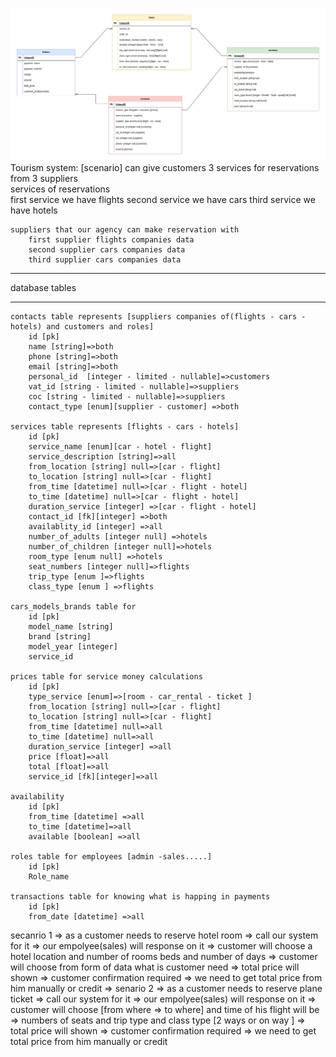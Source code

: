 ![alt text](https://github.com/mosamircs/tourism-agency/blob/master/tourism_agency.drawio%20(1).png)
Tourism system: [scenario]
	can give customers 3 services for reservations from 3 suppliers  
	services of reservations  
		first service we have flights 
		second service we have cars
		third service we have hotels
    
	suppliers that our agency can make reservation with
		first supplier flights companies data
		second supplier cars companies data 		
		third supplier cars companies data
    
***************
database tables 
***************
	contacts table represents [suppliers companies of(flights - cars - hotels) and customers and roles]
		id [pk]
		name [string]=>both
		phone [string]=>both
		email [string]=>both
		personal_id	 [integer - limited - nullable]=>customers
		vat_id [string - limited - nullable]=>suppliers
		coc [string - limited - nullable]=>suppliers
		contact_type [enum][supplier - customer] =>both
	
	services table represents [flights - cars - hotels]
		id [pk]
		service_name [enum][car - hotel - flight]
		service_description [string]=>all
		from_location [string] null=>[car - flight]
		to_location [string] null=>[car - flight]
		from_time [datetime] null=>[car - flight - hotel]
		to_time [datetime] null=>[car - flight - hotel]
		duration_service [integer] =>[car - flight - hotel]
		contact_id [fk][integer] =>both
		availablity_id [integer] =>all
		number_of_adults [integer null] =>hotels
		number_of_children [integer null]=>hotels
		room_type [enum null] =>hotels
		seat_numbers [integer null]=>flights
		trip_type [enum ]=>flights
		class_type [enum ] =>flights
		
	cars_models_brands table for 
		id [pk]
		model_name [string]
		brand [string]
		model_year [integer]
		service_id
		
	prices table for service money calculations
		id [pk]
		type_service [enum]=>[room - car_rental - ticket ]
		from_location [string] null=>[car - flight]
		to_location [string] null=>[car - flight]
		from_time [datetime] null=>all
		to_time [datetime] null=>all
		duration_service [integer] =>all
		price [float]=>all
		total [float]=>all
		service_id [fk][integer]=>all
	
	availability
		id [pk]
		from_time [datetime] =>all
		to_time [datetime]=>all
		available [boolean] =>all
		
	roles table for employees [admin -sales.....]
		id [pk]
		Role_name
	
	transactions table for knowing what is happing in payments 
		id [pk]
		from_date [datetime] =>all
secanrio 1 
	 => as a customer needs to reserve hotel room 
	 => call our system for it 
	 => our empolyee(sales) will response on it 
	 => customer will choose a hotel location and number of rooms beds and number of days 
 	 => customer will choose from form of data what is customer need 
	 => total price will shown 
	 => customer confirmation required 
	 => we need to get total price from him manually or credit
	 => 
senario 2
	=> as a customer needs to reserve plane ticket 
	=> call our system for it 
	=> our empolyee(sales) will response on it 
 	=> customer will choose [from where => to where] and time of his flight will be
 	=> numbers of seats and trip type and class type [2 ways or on way ]
 	=> total price will shown 
	=> customer confirmation required 
	=> we need to get total price from him manually or credit
